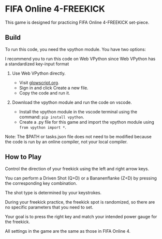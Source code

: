 # FIFA Online 4-FREEKICK

This game is designed for practicing FIFA Online 4-FREEKICK set-piece.

## Build

To run this code, you need the vpython module. You have two options:

I recommend you to run this code on Web VPython since Web VPython has a standardized key-input format
  
1. Use Web VPython directly.
   - Visit [glowscript.org](https://www.glowscript.org).
   - Sign in and click Create a new file.
   - Copy the code and run it.

2. Download the vpython module and run the code on vscode.
   - Install the vpython module in the vscode terminal using the command: `pip install vpython`.
   - Create a .py file for this game and import the vpython module using `from vpython import *`.

Note: The $PATH or tasks.json file does not need to be modified because the code is run by an online compiler, not your local compiler.  

## How to Play

Control the direction of your freekick using the left and right arrow keys.

You can perform a Driven Shot (Q+D) or a Bananenflanke (Z+D) by pressing the corresponding key combination.

The shot type is determined by your keystrokes.

During your freekick practice, the freekick spot is randomized, so there are no specific parameters that you need to set.

Your goal is to press the right key and match your intended power gauge for the freekick.

All settings in the game are the same as those in FIFA Online 4.
